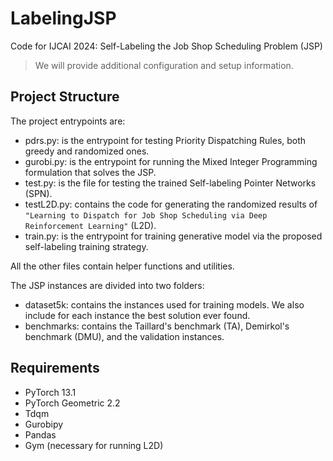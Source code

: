 # LabelingJSP

Code for IJCAI 2024: Self-Labeling the Job Shop Scheduling Problem (JSP)

> We will provide additional configuration and setup information.

## Project Structure

The project entrypoints are:
- pdrs.py: is the entrypoint for testing Priority Dispatching Rules, both greedy and randomized ones.
- gurobi.py: is the entrypoint for running the Mixed Integer Programming formulation that solves the JSP.
- test.py: is the file for testing the trained Self-labeling Pointer Networks (SPN).
- testL2D.py: contains the code for generating the randomized results of `"Learning to Dispatch for Job Shop Scheduling via Deep Reinforcement Learning"` (L2D).
- train.py: is the entrypoint for training generative model via the proposed self-labeling training strategy.

All the other files contain helper functions and utilities.

The JSP instances are divided into two folders:
- dataset5k: contains the instances used for training models. We also include for each instance the best solution ever found.
- benchmarks: contains the Taillard's benchmark (TA), Demirkol's benchmark (DMU), and the validation instances. 

## Requirements

- PyTorch 13.1
- PyTorch Geometric 2.2
- Tdqm
- Gurobipy
- Pandas
- Gym (necessary for running L2D) 

